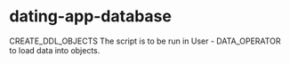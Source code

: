 # dating-app-database
CREATE_DDL_OBJECTS
The script is to be run in User - DATA_OPERATOR to load data into objects.
